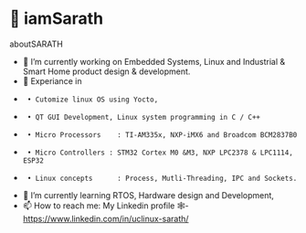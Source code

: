 # 👋 iamSarath
aboutSARATH

- 🔭 I’m currently working on Embedded Systems, Linux and Industrial & Smart Home product design & development.
- 🔭 Experiance in
-      • Cutomize linux OS using Yocto,
-      • QT GUI Development, Linux system programming in C / C++
-      • Micro Processors	 : TI-AM335x, NXP-iMX6 and Broadcom BCM2837B0
-      • Micro Controllers : STM32 Cortex M0 &M3, NXP LPC2378 & LPC1114, ESP32
-      • Linux concepts		 : Process, Mutli-Threading, IPC and Sockets.
- 🌱 I’m currently learning RTOS,  Hardware design and Development,
- 📫 How to reach me: My Linkedin profile 🕸️- https://www.linkedin.com/in/uclinux-sarath/
<!--
Here are some ideas to get you started:

- 🔭 I’m currently working on ...
- 🌱 I’m currently learning ...
- 👯 I’m looking to collaborate on ...
- 🤔 I’m looking for help with ...
- 💬 Ask me about ...
- 📫 How to reach me: ...
- 😄 Pronouns: ...
- ⚡ Fun fact: ...
-->
